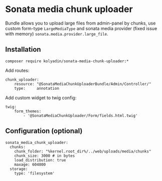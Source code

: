 # Sonata media chunk uploader #

Bundle allows you to upload large files from admin-panel by chunks, use custom form-type `LargeMediaType` and 
sonata media provider (fixed issue with memory) `sonata.media.provider.large_file`.

## Installation

```
composer require kolyadin/sonata-media-chunk-uploader:*
```

Add routes:
```
chunk_uploader:
    resource: "@SonataMediaChunkUploaderBundle/Admin/Controller/"
    type:     annotation
```

Add custom widget to twig config:
```
twig:
    form_themes:
        - '@SonataMediaChunkUploader/Form/fields.html.twig'
```

## Configuration (optional)
```
sonata_media_chunk_uploader:
  chunks:
    chunk_folder: "%kernel.root_dir%/../web/uploads/media/chunks" 
    chunk_size: 3000 # in bytes
    load_distribution: true
    maxage: 604800
  storage:
    type: 'filesystem'
```